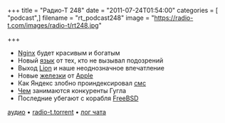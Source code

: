 +++
title = "Радио-Т 248"
date = "2011-07-24T01:54:00"
categories = [ "podcast",]
filename = "rt_podcast248"
image = "https://radio-t.com/images/radio-t/rt248.jpg"

+++

- [Nginx](http://nginx.org/) будет красивым и богатым
- Новый [язык](http://habrahabr.ru/blogs/java/124494/) от тех, кто не вызывал подозрений
- Выход [Lion](http://www.engadget.com/2011/07/20/apple-os-x-lion-10-7-review/) и наше неоднозначное впечатление
- Новые [железки](http://www.engadget.com/2011/07/20/dnp-stub-apple-refreshes-macbook-air-with-sandy-bridge-thunderb/) от [Apple](http://www.engadget.com/2011/07/20/apple-rolls-out-27-inch-thunderbolt-display-with-facetime-hd-cam/)
- Как Яндекс злобно проиндексировал [смс](http://gorod48.ru/news/45676/)
- [Чем](http://habrahabr.ru/blogs/android/124477/) занимаются конкуренты Гугла
- Последние убегают с корабля [FreeBSD](http://habrahabr.ru/blogs/os/124563/)

[аудио](http://archive.rucast.net/radio-t/media/rt_podcast248.mp3) • [radio-t.torrent](http://www.radio-t.com/torrents/rt_podcast248.mp3.torrent) • [лог чата](http://chat.radio-t.com/logs/radio-t-248.html)<audio src="http://archive.rucast.net/radio-t/media/rt_podcast248.mp3" preload="none"></audio>
